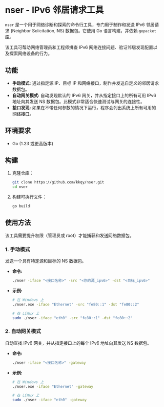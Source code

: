 # nser - IPv6 邻居请求工具

`nser` 是一个用于网络诊断和探索的命令行工具，专门用于制作和发送 IPv6 邻居请求 (Neighbor Solicitation, NS) 数据包。它使用 Go 语言构建，并依赖 `gopacket` 库。

该工具可帮助网络管理员和工程师排查 IPv6 网络连接问题、验证邻居发现配置以及探索网络设备的行为。

## 功能

-   **手动模式:** 通过指定源 IP、目标 IP 和网络接口，制作并发送自定义的邻居请求数据包。
-   **自动网关模式:** 自动发现默认的 IPv6 网关，并从指定接口上的所有可用 IPv6 地址向其发送 NS 数据包。此模式非常适合快速测试与网关的连接性。
-   **接口发现:** 如果在不带任何参数的情况下运行，程序会列出系统上所有可用的网络接口。

## 环境要求

-   Go (1.23 或更高版本)

## 构建

1.  克隆仓库：
    ```sh
    git clone https://github.com/kkqy/nser.git
    cd nser
    ```

2.  构建可执行文件：
    ```sh
    go build
    ```

## 使用方法

该工具需要提升权限（管理员或 root）才能捕获和发送网络数据包。

### 1. 手动模式

发送一个具有特定源和目标的 NS 数据包。

*   **命令:**
    ```sh
    ./nser -iface "<接口名称>" -src "<你的源_ipv6>" -dst "<目标_ipv6>"
    ```
*   **示例:**
    ```sh
    # 在 Windows 上
    ./nser.exe -iface "Ethernet" -src "fe80::1" -dst "fe80::2"

    # 在 Linux 上
    sudo ./nser -iface "eth0" -src "fe80::1" -dst "fe80::2"
    ```

### 2. 自动网关模式

自动查找 IPv6 网关，并从指定接口上的每个 IPv6 地址向其发送 NS 数据包。

*   **命令:**
    ```sh
    ./nser -iface "<接口名称>" -gateway
    ```
*   **示例:**
    ```sh
    # 在 Windows 上
    ./nser.exe -iface "Ethernet" -gateway

    # 在 Linux 上
    sudo ./nser -iface "eth0" -gateway
    ```
